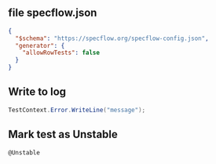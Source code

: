 ## file specflow.json

```json
{
  "$schema": "https://specflow.org/specflow-config.json",
  "generator": {
    "allowRowTests": false
  }
}
```

## Write to log

```csharp
TestContext.Error.WriteLine("message");
```

## Mark test as Unstable

```
@Unstable
```
